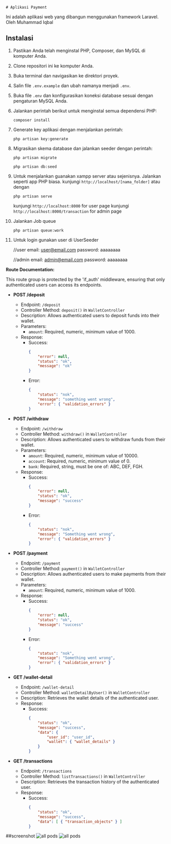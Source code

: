     # Aplikasi Payment

Ini adalah aplikasi web yang dibangun menggunakan framework Laravel.
Oleh Muhammad Iqbal

## Instalasi

1. Pastikan Anda telah menginstal PHP, Composer, dan MySQL di komputer Anda.
2. Clone repositori ini ke komputer Anda.
3. Buka terminal dan navigasikan ke direktori proyek.
4. Salin file `.env.example` dan ubah namanya menjadi `.env`.
5. Buka file `.env` dan konfigurasikan koneksi database sesuai dengan pengaturan MySQL Anda.
6. Jalankan perintah berikut untuk menginstal semua dependensi PHP:

    ```
    composer install
    ```

7. Generate key aplikasi dengan menjalankan perintah:

    ```
    php artisan key:generate
    ```

8. Migrasikan skema database dan jalankan seeder dengan perintah:

    ```
    php artisan migrate
    ```

    ```
    php artisan db:seed
    ```

9. Untuk menjalankan guanakan xampp server atau sejenisnya. Jalankan seperti app PHP biasa. kunjungi `http://localhost/[nama_folder]`
    atau dengan
    ```
    php artisan serve
    ```
    kunjungi `http://localhost:8000` for user page
    kunjungi `http://localhost:8000/transaction`  for admin page

10. Jalankan Job queue
    ```
    php artisan queue:work 
    ```

11. Untuk login gunakan user di UserSeeder
    
    //user
    email: user@email.com
    password: aaaaaaaa
    
    //admin
    email: admin@email.com
    password: aaaaaaaa




**Route Documentation:**

This route group is protected by the 'if_auth' middleware, ensuring that only authenticated users can access its endpoints.

- **POST /deposit**
  - Endpoint: `/deposit`
  - Controller Method: `deposit()` in `WalletController`
  - Description: Allows authenticated users to deposit funds into their wallet.
  - Parameters:
    - `amount`: Required, numeric, minimum value of 1000.
  - Response:
    - Success:
      ```json
      {
          "error": null,
          "status": "ok",
          "message": "ok"
      }
      ```
    - Error:
      ```json
      {
          "status": "nok",
          "message": "something went wrong",
          "error": { "validation_errors" }
      }
      ```

- **POST /withdraw**
  - Endpoint: `/withdraw`
  - Controller Method: `withdraw()` in `WalletController`
  - Description: Allows authenticated users to withdraw funds from their wallet.
  - Parameters:
    - `amount`: Required, numeric, minimum value of 10000.
    - `account`: Required, numeric, minimum value of 0.
    - `bank`: Required, string, must be one of: ABC, DEF, FGH.
  - Response:
    - Success:
      ```json
      {
          "error": null,
          "status": "ok",
          "message": "success"
      }
      ```
    - Error:
      ```json
      {
          "status": "nok",
          "message": "Something went wrong",
          "error": { "validation_errors" }
      }
      ```

- **POST /payment**
  - Endpoint: `/payment`
  - Controller Method: `payment()` in `WalletController`
  - Description: Allows authenticated users to make payments from their wallet.
  - Parameters:
    - `amount`: Required, numeric, minimum value of 1000.
  - Response:
    - Success:
      ```json
      {
          "error": null,
          "status": "ok",
          "message": "success"
      }
      ```
    - Error:
      ```json
      {
          "status": "nok",
          "message": "Something went wrong",
          "error": { "validation_errors" }
      }
      ```

- **GET /wallet-detail**
  - Endpoint: `/wallet-detail`
  - Controller Method: `walletDetailByUser()` in `WalletController`
  - Description: Retrieves the wallet details of the authenticated user.
  - Response:
    - Success:
      ```json
      {
          "status": "ok",
          "message": "success",
          "data": {
              "user_id": "user_id",
              "wallet": { "wallet_details" }
          }
      }
      ```

- **GET /transactions**
  - Endpoint: `/transactions`
  - Controller Method: `listTransactions()` in `WalletController`
  - Description: Retrieves the transaction history of the authenticated user.
  - Response:
    - Success:
      ```json
      {
          "status": "ok",
          "message": "success",
          "data": [ { "transaction_objects" } ]
      }
      ```


##screenshot
![all pods](https://github.com/emixbal/e-wallet-challenge/blob/main/ss/1.png)
![all pods](https://github.com/emixbal/e-wallet-challenge/blob/main/ss/2.png)
